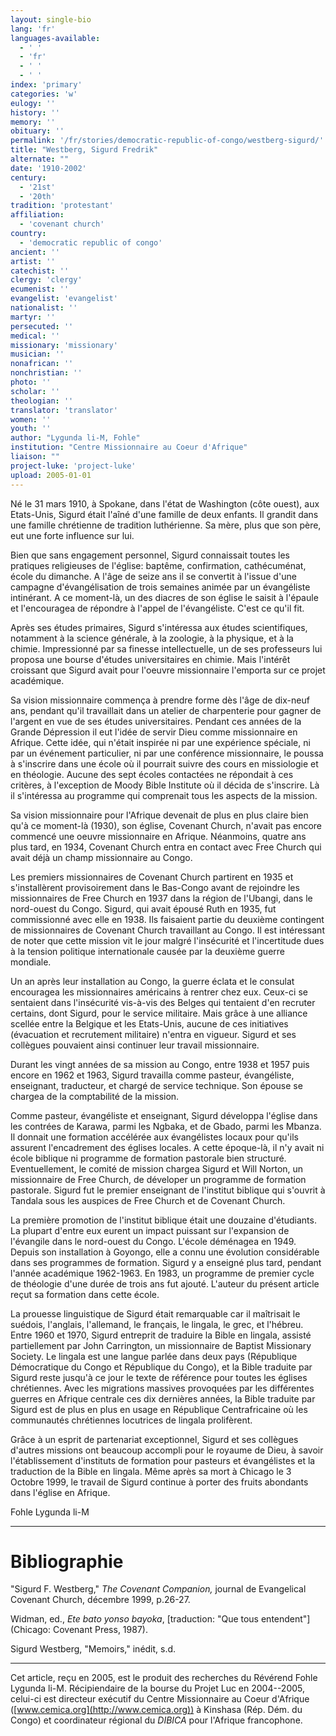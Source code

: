 ```yaml
---
layout: single-bio
lang: 'fr'
languages-available:
  - ' '
  - 'fr'
  - ' '
  - ' '
index: 'primary'
categories: 'w'
eulogy: ''
history: ''
memory: ''
obituary: ''
permalink: '/fr/stories/democratic-republic-of-congo/westberg-sigurd/'
title: "Westberg, Sigurd Fredrik"
alternate: ""
date: '1910-2002'
century:
  - '21st'
  - '20th'
tradition: 'protestant'
affiliation:
  - 'covenant church'
country:
  - 'democratic republic of congo'
ancient: ''
artist: ''
catechist: ''
clergy: 'clergy'
ecumenist: ''
evangelist: 'evangelist'
nationalist: ''
martyr: ''
persecuted: ''
medical: ''
missionary: 'missionary'
musician: ''
nonafrican: ''
nonchristian: ''
photo: ''
scholar: ''
theologian: ''
translator: 'translator'
women: ''
youth: ''
author: "Lygunda li-M, Fohle"
institution: "Centre Missionnaire au Coeur d'Afrique"
liaison: ""
project-luke: 'project-luke'
upload: 2005-01-01
---
```




Né le 31 mars 1910, à Spokane, dans l'état de Washington (côte ouest), aux Etats-Unis, Sigurd était l'aîné d'une famille de deux enfants. Il grandit dans une famille chrétienne de tradition luthérienne. Sa mère, plus que son père, eut une forte influence sur lui.

Bien que sans engagement personnel, Sigurd connaissait toutes les pratiques religieuses de l'église: baptême, confirmation, cathécuménat, école du dimanche. A l'âge de seize ans il se convertit à l'issue d'une campagne d'évangélisation de trois semaines animée par un évangéliste intinérant. A ce moment-là, un des diacres de son église le saisit à l'épaule et l'encouragea de répondre à l'appel de l'évangéliste. C'est ce qu'il fit.

Après ses études primaires, Sigurd s'intéressa aux études scientifiques, notamment à la science générale, à la zoologie, à la physique, et à la chimie. Impressionné par sa finesse intellectuelle, un de ses professeurs lui proposa une bourse d'études universitaires en chimie. Mais l'intérêt croissant que Sigurd avait pour l'oeuvre missionnaire l'emporta sur ce projet académique.

Sa vision missionnaire commença à prendre forme dès l'âge de dix-neuf ans, pendant qu'il travaillait dans un atelier de charpenterie pour gagner de l'argent en vue de ses études universitaires. Pendant ces années de la Grande Dépression il eut l'idée de servir Dieu comme missionnaire en Afrique. Cette idée, qui n'était inspirée ni par une expérience spéciale, ni par un événement particulier, ni par une conférence missionnaire, le poussa à s'inscrire dans une école où il pourrait suivre des cours en missiologie et en théologie. Aucune des sept écoles contactées ne répondait à ces critères, à l'exception de Moody Bible Institute où il décida de s'inscrire. Là il s'intéressa au programme qui comprenait tous les aspects de la mission.

Sa vision missionnaire pour l'Afrique devenait de plus en plus claire bien qu'à ce moment-là (1930), son église, Covenant Church, n'avait pas encore commencé une oeuvre missionnaire en Afrique. Néanmoins, quatre ans plus tard, en 1934, Covenant Church entra en contact avec Free Church qui avait déjà un champ missionnaire au Congo.

Les premiers missionnaires de Covenant Church partirent en 1935 et s'installèrent provisoirement dans le Bas-Congo avant de rejoindre les missionnaires de Free Church en 1937 dans la région de l'Ubangi, dans le nord-ouest du Congo. Sigurd, qui avait épousé Ruth en 1935, fut commissionné avec elle en 1938.  Ils faisaient partie du deuxième contingent de missionnaires de Covenant Church travaillant au Congo. Il est intéressant de noter que cette mission vit le jour malgré l'insécurité et l'incertitude dues à la tension politique internationale causée par la deuxième guerre mondiale.

Un an après leur installation au Congo, la guerre éclata et le consulat encouragea les missionnaires américains à rentrer chez eux. Ceux-ci se sentaient dans l'insécurité vis-à-vis des Belges qui tentaient d'en recruter certains, dont Sigurd, pour le service militaire. Mais grâce à une alliance scellée entre la Belgique et les Etats-Unis, aucune de ces initiatives (évacuation et recrutement militaire) n'entra en vigueur. Sigurd et ses collègues pouvaient ainsi continuer leur travail missionnaire.

Durant les vingt années de sa mission au Congo, entre 1938 et 1957 puis encore en 1962 et 1963, Sigurd travailla comme pasteur, évangéliste, enseignant, traducteur, et chargé de service technique. Son épouse se chargea de la comptabilité de la mission.

Comme pasteur, évangéliste et enseignant, Sigurd développa l'église dans les contrées de Karawa, parmi les Ngbaka, et de Gbado, parmi les Mbanza. Il donnait une formation accélérée aux évangélistes locaux pour qu'ils assurent l'encadrement des églises locales. A cette époque-là, il n'y avait ni école biblique ni programme de formation pastorale bien structuré. Eventuellement, le comité de mission chargea Sigurd et Will Norton, un missionnaire de Free Church, de déveloper un programme de formation pastorale. Sigurd fut le premier enseignant de l'institut biblique qui s'ouvrit à Tandala sous les auspices de Free Church et de Covenant Church.

La première promotion de l'institut biblique était une douzaine d'étudiants. La plupart d'entre eux eurent un impact puissant sur l'expansion de l'évangile dans le nord-ouest du Congo. L'école déménagea en 1949. Depuis son installation à Goyongo, elle a connu une évolution considérable dans ses programmes de formation. Sigurd y a enseigné plus tard, pendant l'année académique 1962-1963. En 1983, un programme de premier cycle de théologie d'une durée de trois ans fut ajouté. L'auteur du présent article reçut sa formation dans cette école.

La prouesse linguistique de Sigurd était remarquable car il maîtrisait le suédois, l'anglais, l'allemand, le français, le lingala, le grec, et l'hébreu.  Entre 1960 et 1970, Sigurd entreprit de traduire la Bible en lingala, assisté partiellement par John Carrington, un missionnaire de Baptist Missionary Society. Le lingala est une langue parlée dans deux pays (République Démocratique du Congo et République du Congo), et la Bible traduite par Sigurd reste jusqu'à ce jour le texte de référence pour toutes les églises chrétiennes. Avec les migrations massives provoquées par les différentes guerres en Afrique centrale ces dix dernières années, la Bible traduite par Sigurd est de plus en plus en usage en République Centrafricaine où les communautés chrétiennes locutrices de lingala prolifèrent.

Grâce à un esprit de partenariat exceptionnel, Sigurd et ses collègues d'autres missions ont beaucoup accompli pour le royaume de Dieu, à savoir l'établissement d'instituts de formation pour pasteurs et évangélistes et la traduction de la Bible en lingala. Même après sa mort à Chicago le 3 Octobre 1999, le travail de Sigurd continue à porter des fruits abondants dans l'église en Afrique.

Fohle Lygunda li-M

---

# Bibliographie

"Sigurd F. Westberg," *The Covenant Companion,* journal de Evangelical Covenant Church, décembre 1999, p.26-27.

Widman, ed., *Ete bato yonso bayoka*, [traduction: "Que tous entendent"] (Chicago: Covenant Press, 1987).

Sigurd Westberg,  "Memoirs," inédit, s.d.

---

Cet article, re&ccedil;u en 2005, est le produit des recherches du R&eacute;v&eacute;rend Fohle Lygunda li-M.  R&eacute;cipiendaire de la bourse du Projet Luc en 2004--2005, celui-ci est directeur ex&eacute;cutif du Centre Missionnaire au Coeur d'Afrique ([www.cemica.org](http://www.cemica.org)) &agrave; Kinshasa (R&eacute;p. D&eacute;m. du Congo) et coordinateur r&eacute;gional du *DIBICA* pour l'Afrique francophone.
